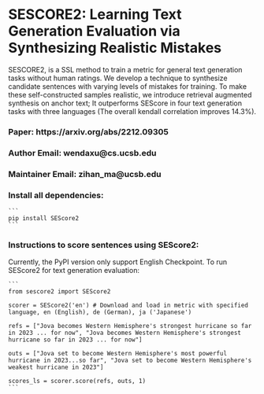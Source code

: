 <h1>SESCORE2: Learning Text Generation Evaluation via Synthesizing Realistic Mistakes</h1>

SESCORE2, is a SSL method to train a metric for general text generation tasks without human ratings. We develop a technique to synthesize candidate sentences with varying levels of mistakes for training. To make these self-constructed samples realistic, we introduce retrieval augmented synthesis on anchor text; It outperforms SEScore in four text generation tasks with three languages (The overall kendall correlation improves 14.3%).

<h3>Paper: https://arxiv.org/abs/2212.09305</h3>

<h3>Author Email: wendaxu@cs.ucsb.edu</h3>

<h3>Maintainer Email: zihan_ma@ucsb.edu</h3>

<h3>Install all dependencies:</h3>

````
```
pip install SEScore2
```
````

<h3>Instructions to score sentences using SEScore2:</h3>

Currently, the PyPI version only support English Checkpoint. To run SEScore2 for text generation evaluation:

````
```
from sescore2 import SEScore2

scorer = SEScore2('en') # Download and load in metric with specified language, en (English), de (German), ja ('Japanese')

refs = ["Jova becomes Western Hemisphere's strongest hurricane so far in 2023 ... for now", "Jova becomes Western Hemisphere's strongest hurricane so far in 2023 ... for now"]

outs = ["Jova set to become Western Hemisphere's most powerful hurricane in 2023...so far", "Jova set to become Western Hemisphere's weakest hurricane in 2023"]

scores_ls = scorer.score(refs, outs, 1)
```
````
